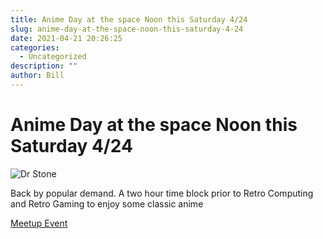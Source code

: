 ```yaml
---
title: Anime Day at the space Noon this Saturday 4/24
slug: anime-day-at-the-space-noon-this-saturday-4-24
date: 2021-04-21 20:26:25
categories:
  - Uncategorized
description: ""
author: Bill
---
```


# Anime Day at the space Noon this Saturday 4/24

![Dr Stone](/uploads/2021/04/dr_stone_3-1024x576.jpg)

Back by popular demand. A two hour time block prior to Retro Computing and Retro Gaming to enjoy some classic anime

[Meetup Event](https://www.meetup.com/CT-Hackerspace/events/277723467/)
